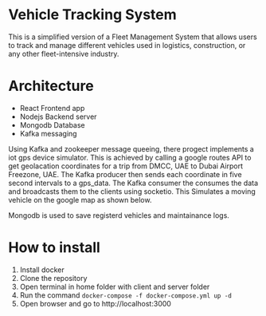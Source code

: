 # Vehicle Tracking System

This is a simplified version of a Fleet Management System that allows users to track and manage different vehicles used in logistics, construction, or any other fleet-intensive industry.

# Architecture

* React Frontend app
* Nodejs Backend server
* Mongodb Database
* Kafka messaging

Using Kafka and zookeeper message queeing, there progect implements a iot gps device simulator.
This is achieved by calling a google routes API to get geolacation coordinates for a trip from DMCC, UAE to Dubai Airport Freezone, UAE. The Kafka producer then sends each coordinate in five second intervals to a gps_data. The Kafka consumer the consumes the data and broadcasts them to the clients using socketio. This Simulates a moving vehicle on the google map as shown below.

Mongodb is used to save registerd vehicles and maintainance logs.

# How to install

1. Install docker
2. Clone the repository
3. Open terminal in home folder with client and server folder
4. Run the command `docker-compose -f docker-compose.yml up -d`
5. Open browser and go to http://localhost:3000


